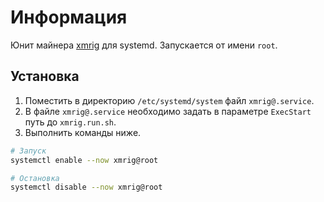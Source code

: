 # Информация

Юнит майнера [xmrig](../../xmrig) для systemd. Запускается от имени `root`.

## Установка

1. Поместить в директорию `/etc/systemd/system` файл `xmrig@.service`.
2. В файле `xmrig@.service` необходимо задать в параметре `ExecStart` путь до `xmrig.run.sh`.
3. Выполнить команды ниже.

```bash
# Запуск
systemctl enable --now xmrig@root

# Остановка
systemctl disable --now xmrig@root
```